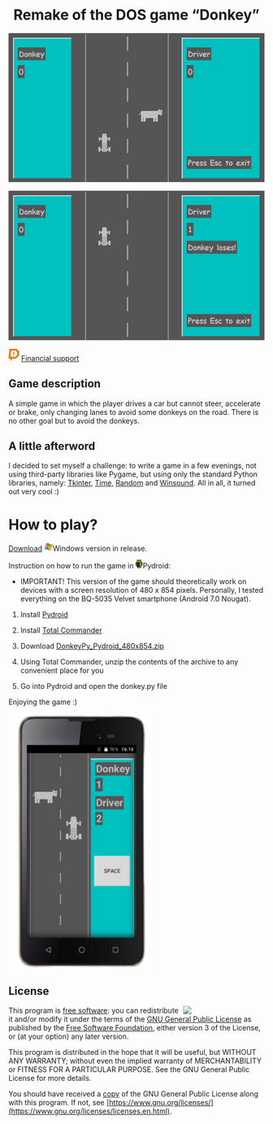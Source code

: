 <h1 align="center">Remake of the DOS game “Donkey” </h1>

<p align="center"><img src="https://github.com/YuraFX/DonkeyPy/blob/main/images/screenshot_1.png?raw=true" width="718"></p>
<p align="center"><img src="https://github.com/YuraFX/DonkeyPy/blob/main/images/screenshot_2.png?raw=true" width="718"></p>

![donate](https://github.com/YuraFX/DonkeyPy/blob/main/images/donation_alerts.png?raw=true) [Financial support](https://www.donationalerts.com/r/yura_fx)

## Game description

A simple game in which the player drives a car but cannot steer, accelerate or brake, only changing lanes to 
avoid some donkeys on the road. There is no other goal but to avoid the donkeys.

## A little afterword

I decided to set myself a challenge: to write a game in a few evenings, not using third-party libraries like Pygame, 
but using only the standard Python libraries, namely: [Tkinter](https://docs.python.org/3/library/tkinter.html), [Time](https://docs.python.org/3/library/time.html), 
[Random](https://docs.python.org/3/library/random.html) and [Winsound](https://docs.python.org/3/library/winsound.html). All in all, it turned out very cool :)

# How to play?

[Download](https://github.com/YuraFX/DonkeyPy/releases/tag/1.0) ![windows](images/windows.png)Windows version in release.

Instruction on how to run the game in ![android](images/android.png)Pydroid:

* IMPORTANT! This version of the game should theoretically work on devices with a screen resolution of 480 x 854 pixels. Personally, I tested everything on the BQ-5035 Velvet smartphone (Android 7.0 Nougat).

1. Install [Pydroid](https://play.google.com/store/apps/details?id=ru.iiec.pydroid3&hl=ru)
   
2. Install [Total Commander](https://play.google.com/store/apps/details?id=com.ghisler.android.TotalCommander&hl=ru)
   
3. Download [DonkeyPy_Pydroid_480x854.zip](https://github.com/YuraFX/DonkeyPy/releases/download/1.0/DonkeyPy_Pydroid_480x854.zip)
   
4. Using Total Commander, unzip the contents of the archive to any convenient place for you
   
5. Go into Pydroid and open the donkey.py file

Enjoying the game :)

<p align=""><img src="https://github.com/YuraFX/DonkeyPy/blob/main/images/phone.png?raw=true" width="280"></p>

## License

<img src="https://www.gnu.org/graphics/gplv3-with-text-136x68.png" width="160" align="right">

This program is [free software](https://www.gnu.org/philosophy/free-sw.en.html): you can redistribute it and/or modify it under the terms of the [GNU General Public License](https://www.gnu.org/licenses/gpl-3.0.en.html) as published by the [Free Software Foundation](https://www.fsf.org/), either version 3 of the License, or (at your option) any later version.

This program is distributed in the hope that it will be useful, but WITHOUT ANY WARRANTY; without even the implied warranty of MERCHANTABILITY or FITNESS FOR A PARTICULAR PURPOSE. See the GNU General Public License for more details.

You should have received a [copy](https://github.com/YuraFX/DonkeyPy/blob/main/LICENSE) of the GNU General Public License along with this program. If not, see [https://www.gnu.org/licenses/](https://www.gnu.org/licenses/licenses.en.html).
